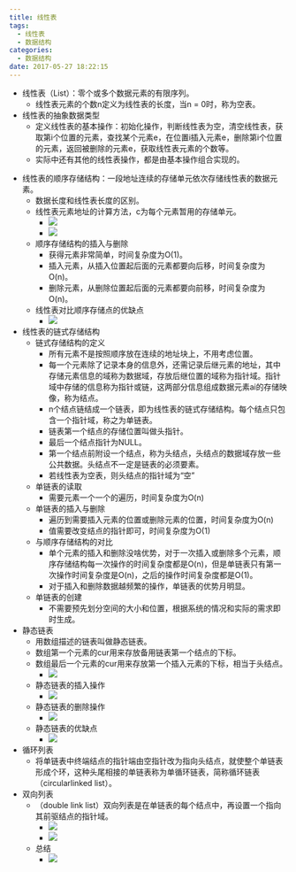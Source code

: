 ```yaml
---
title: 线性表
tags:
  - 线性表
  - 数据结构
categories:
  - 数据结构
date: 2017-05-27 18:22:15
---
```


* 线性表（List）：零个或多个数据元素的有限序列。
    * 线性表元素的个数n定义为线性表的长度，当n = 0时，称为空表。
* 线性表的抽象数据类型
    * 定义线性表的基本操作：初始化操作，判断线性表为空，清空线性表，获取第i个位置的元素，查找某个元素e，在位置i插入元素e，删除第i个位置的元素，返回被删除的元素e，获取线性表元素的个数等。
    * 实际中还有其他的线性表操作，都是由基本操作组合实现的。
<!-- more -->
* 线性表的顺序存储结构：一段地址连续的存储单元依次存储线性表的数据元素。
    * 数据长度和线性表长度的区别。
    * 线性表元素地址的计算方法，c为每个元素暂用的存储单元。
        * ![](https://ws1.sinaimg.cn/large/5cc1a78ely1fsojjbgboej205000yaa1.jpg)
        * ![](https://ws1.sinaimg.cn/large/5cc1a78ely1fsojjgd5nnj206000waa2.jpg)
    * 顺序存储结构的插入与删除
        * 获得元素非常简单，时间复杂度为O(1)。
        * 插入元素，从插入位置起后面的元素都要向后移，时间复杂度为O(n)。
        * 删除元素，从删除位置起后面的元素都要向前移，时间复杂度为O(n)。
    * 线性表对比顺序存储点的优缺点
        * ![](https://ws1.sinaimg.cn/large/5cc1a78ely1fsojmsnymgj20f007m424.jpg)
* 线性表的链式存储结构
    * 链式存储结构的定义
        * 所有元素不是按照顺序放在连续的地址块上，不用考虑位置。
        * 每一个元素除了记录本身的信息外，还需记录后继元素的地址，其中存储元素信息的域称为数据域，存放后继位置的域称为指针域。指针域中存储的信息称为指针或链，这两部分信息组成数据元素ai的存储映像，称为结点。
        * n个结点链结成一个链表，即为线性表的链式存储结构。每个结点只包含一个指针域，称之为单链表。
        * 链表第一个结点的存储位置叫做头指针。
        * 最后一个结点指针为NULL。
        * 第一个结点前附设一个结点，称为头结点，头结点的数据域存放一些公共数据。头结点不一定是链表的必须要素。
        * 若线性表为空表，则头结点的指针域为“空”
    * 单链表的读取
        * 需要元素一个一个的遍历，时间复杂度为O(n)
    * 单链表的插入与删除
        * 遍历到需要插入元素的位置或删除元素的位置，时间复杂度为O(n)
        * 值需要改变结点的指针即可，时间复杂度为O(1)
    * 与顺序存储结构的对比
        * 单个元素的插入和删除没啥优势，对于一次插入或删除多个元素，顺序存储结构每一次操作的时间复杂度都是O(n)，但是单链表只有第一次操作时间复杂度是O(n)，之后的操作时间复杂度都是O(1)。
        * 对于插入和删除数据越频繁的操作，单链表的优势月明显。
    *  单链表的创建
        * 不需要预先划分空间的大小和位置，根据系统的情况和实际的需求即时生成。
* 静态链表
    * 用数组描述的链表叫做静态链表。
    * 数组第一个元素的cur用来存放备用链表第一个结点的下标。
    * 数组最后一个元素的cur用来存放第一个插入元素的下标，相当于头结点。
        * ![](https://ws1.sinaimg.cn/large/5cc1a78ely1fsojoir0k9j20h1053myl.jpg)
    *  静态链表的插入操作
        * ![](https://ws1.sinaimg.cn/large/5cc1a78ely1fsojou7yhnj20ji056dh4.jpg)
    * 静态链表的删除操作
        * ![](https://ws1.sinaimg.cn/large/5cc1a78ely1fsojp18ru0j20ii02x75m.jpg)
    * 静态链表的优缺点
        * ![](https://ws1.sinaimg.cn/large/5cc1a78ely1fsojpcowuvj20ec06rq6l.jpg)
* 循环列表
    * 将单链表中终端结点的指针端由空指针改为指向头结点，就使整个单链表形成个环，这种头尾相接的单链表称为单循环链表，简称循环链表（circularlinked list）。
* 双向列表
    * （double link list）双向列表是在单链表的每个结点中，再设置一个指向其前驱结点的指针域。
        * ![](https://ws1.sinaimg.cn/large/5cc1a78ely1fsojqb54pij20j80ay77j.jpg)
        * ![](https://ws1.sinaimg.cn/large/5cc1a78ely1fsojqk4zbfj20fj04w3zk.jpg)
    * 总结
        * ![](https://ws1.sinaimg.cn/large/5cc1a78ely1fsojqq3m3aj20gb041tat.jpg)